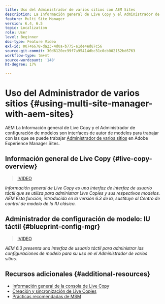```yaml
---
title: Uso del Administrador de varios sitios con AEM Sites
description: La Información general de Live Copy y el Administrador de configuración de modelo son interfaces táctiles habilitadas para IU para trabajar con el Administrador de varios sitios.
feature: Multi Site Manager
version: 6.4, 6.5
topic: Localization
role: User
level: Beginner
doc-type: Feature Video
exl-id: 00746678-da23-4d0a-b775-e1de4ed87c56
source-git-commit: 30d6120ec99f7a95414dbc31c0cb002152bd6763
workflow-type: tm+mt
source-wordcount: '148'
ht-degree: 17%

---
```


# Uso del Administrador de varios sitios {#using-multi-site-manager-with-aem-sites}

AEM La Información general de Live Copy y el Administrador de configuración de modelos son interfaces de autor de modelos para trabajar con las que se puede trabajar [Administrador de varios sitios](https://experienceleague.adobe.com/docs/experience-manager-cloud-service/content/sites/administering/reusing-content/msm-and-translation.html?lang=es) en Adobe Experience Manager Sites.

## Información general de Live Copy {#live-copy-overview}

>[!VIDEO](https://video.tv.adobe.com/v/17054?quality=12&learn=on)

*Información general de Live Copy es una interfaz de interfaz de usuario táctil que se utiliza para administrar Live Copies y sus respectivos modelos. AEM Esta función, introducida en la versión 6.3 de la, sustituye al Centro de control de modelo de la IU clásica.*

## Administrador de configuración de modelo: IU táctil {#blueprint-config-mgr}

>[!VIDEO](https://video.tv.adobe.com/v/17056?quality=12&learn=on)

*AEM 6.3 presenta una interfaz de usuario táctil para administrar las configuraciones de modelo para su uso en el Administrador de varios sitios.*

## Recursos adicionales {#additional-resources}

* [Información general de la consola de Live Copy](https://helpx.adobe.com/experience-manager/6-5/sites/administering/using/msm-livecopy-overview.html)
* [Creación y sincronización de Live Copies](https://helpx.adobe.com/experience-manager/6-5/sites/administering/using/msm-livecopy.html)
* [Prácticas recomendadas de MSM](https://helpx.adobe.com/experience-manager/6-5/sites/administering/using/msm-best-practices.html)
